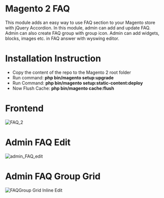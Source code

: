 # Magento 2 FAQ

This module adds an easy way to use FAQ section to your Magento store with jQuery Accordion. In this module, admin can add and update FAQ. Admin can also create FAQ group with group icon. Admin can add widgets, blocks, images etc. in FAQ answer with wyswing editor.

# Installation Instruction

* Copy the content of the repo to the Magento 2 root folder
* Run command:
<b>php bin/magento setup:upgrade</b>
* Run Command:
<b>php bin/magento setup:static-content:deploy</b>
* Now Flush Cache: <b>php bin/magento cache:flush</b>

# Frontend

<img src="https://image.ibb.co/fGfOUk/FAQ_2.png" alt="FAQ_2" border="0">

# Admin FAQ Edit

<img src="https://image.ibb.co/mNSv9k/admin_FAQ_edit.png" alt="admin_FAQ_edit" border="0">

# Admin FAQ Group Grid

<img src="https://image.ibb.co/e2N9kQ/FAQGroup_Grid_Inline_Edit.png" alt="FAQGroup Grid Inline Edit" border="0" />
